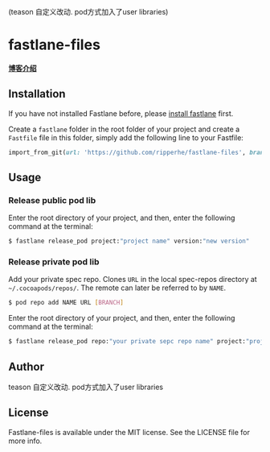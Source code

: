 (teason 自定义改动. pod方式加入了user libraries)

# fastlane-files

[**博客介绍**](http://ripperhe.com/2017/03/30/fastlane-pod/)

## Installation

If you have not installed Fastlane before, please [install fastlane](https://docs.fastlane.tools/) first.

Create a `fastlane` folder in the root folder of your project and create a `Fastfile` file in this folder, simply add the following line to your Fastfile:

```ruby
import_from_git(url: 'https://github.com/ripperhe/fastlane-files', branch: 'master')
```

## Usage

### Release public pod lib

Enter the root directory of your project, and then, enter the following command at the terminal:

```bash
$ fastlane release_pod project:"project name" version:"new version"
```

### Release private pod lib

Add your private spec repo. Clones `URL` in the local spec-repos directory at `~/.cocoapods/repos/`. The remote can later be referred to by `NAME`.

```bash
$ pod repo add NAME URL [BRANCH]
```

Enter the root directory of your project, and then, enter the following command at the terminal:

```bash
$ fastlane release_pod repo:"your private sepc repo name" project:"project name" version:"new version"
```


## Author

teason 自定义改动. pod方式加入了user libraries

## License

Fastlane-files is available under the MIT license. See the LICENSE file for more info.
